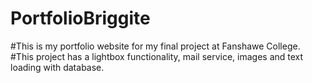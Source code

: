 # PortfolioBriggite
#This is my portfolio website for my final project at Fanshawe College.
#This project has a lightbox functionality, mail service, images and text loading with database.
